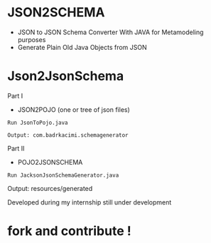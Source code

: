 # JSON2SCHEMA
* JSON to JSON Schema Converter With JAVA 
for Metamodeling purposes
* Generate Plain Old Java Objects from JSON

# Json2JsonSchema
Part I 
* JSON2POJO (one or tree of json files)
```
Run JsonToPojo.java
```
```
Output: com.badrkacimi.schemagenerator
```
Part II
* POJO2JSONSCHEMA 
```
Run JacksonJsonSchemaGenerator.java
```
Output: resources/generated

 Developed during my internship 
 still under development 
 # fork and contribute !
 
 

